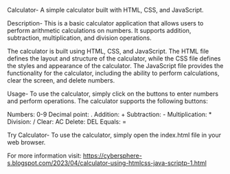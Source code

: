 Calculator-
A simple calculator built with HTML, CSS, and JavaScript.

Description-
This is a basic calculator application that allows users to perform arithmetic calculations on numbers. It supports addition, subtraction, multiplication, and division operations.

The calculator is built using HTML, CSS, and JavaScript. The HTML file defines the layout and structure of the calculator, while the CSS file defines the styles and appearance of the calculator. The JavaScript file provides the functionality for the calculator, including the ability to perform calculations, clear the screen, and delete numbers.

Usage-
To use the calculator, simply click on the buttons to enter numbers and perform operations. The calculator supports the following buttons:

Numbers: 0-9
Decimal point: .
Addition: +
Subtraction: -
Multiplication: *
Division: /
Clear: AC
Delete: DEL
Equals: =

Try Calculator-
To use the calculator, simply open the index.html file in your web browser.

For more information visit: https://cybersphere-s.blogspot.com/2023/04/calculator-using-htmlcss-java-scriptp-1.html
